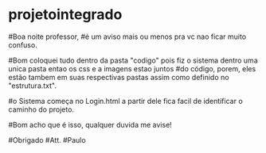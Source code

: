 # projetointegrado
#Boa noite professor,
#é um aviso mais ou menos pra vc nao ficar muito confuso.

#Bom coloquei tudo dentro da pasta "codigo" pois fiz o sistema dentro uma unica pasta entao os css e a imagens estao juntos
#do código, porem, eles estão tambem em suas respectivas pastas assim como definido no "estrutura.txt".

#o Sistema começa no Login.html a partir dele fica facil de identificar o caminho do projeto.



#Bom acho que é isso, qualquer duvida me avise!

#Obrigado
#Att.
#Paulo
